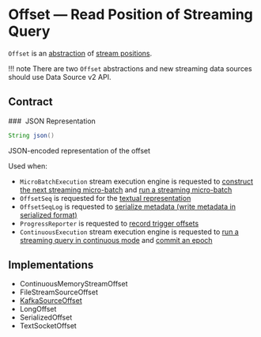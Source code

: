 # Offset &mdash; Read Position of Streaming Query

`Offset` is an [abstraction](#contract) of [stream positions](#implementations).

!!! note
    There are two `Offset` abstractions and new streaming data sources should use Data Source v2 API.

## Contract

### <span id="json"> JSON Representation

```java
String json()
```

JSON-encoded representation of the offset

Used when:

* `MicroBatchExecution` stream execution engine is requested to [construct the next streaming micro-batch](micro-batch-execution/MicroBatchExecution.md#constructNextBatch) and [run a streaming micro-batch](micro-batch-execution/MicroBatchExecution.md#runBatch)
* `OffsetSeq` is requested for the [textual representation](OffsetSeq.md#toString)
* `OffsetSeqLog` is requested to [serialize metadata (write metadata in serialized format)](OffsetSeqLog.md#serialize)
* `ProgressReporter` is requested to [record trigger offsets](monitoring/ProgressReporter.md#recordTriggerOffsets)
* `ContinuousExecution` stream execution engine is requested to [run a streaming query in continuous mode](continuous-execution/ContinuousExecution.md#runContinuous) and [commit an epoch](continuous-execution/ContinuousExecution.md#commit)

## Implementations

* ContinuousMemoryStreamOffset
* FileStreamSourceOffset
* [KafkaSourceOffset](datasources/kafka/KafkaSourceOffset.md)
* LongOffset
* SerializedOffset
* TextSocketOffset
